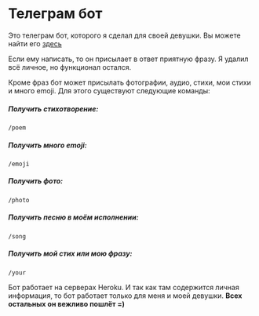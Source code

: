 # Телеграм бот

Это телеграм бот, которого я сделал для своей девушки. Вы можете найти его [здесь](https://t.me/SendingLoveToAlinBot) 

Если ему написать, то он присылает в ответ приятную фразу. Я удалил всё личное, но функционал остался.

Кроме фраз бот может присылать фотографии, аудио, стихи, мои стихи и много emoji. Для этого существуют следующие команды:

##### Получить стихотворение:

```
/poem
```

##### Получить много emoji:

```
/emoji
```

##### Получить фото:

```
/photo
```

##### Получить песню в моём исполнении:

```
/song
```

##### Получить мой стих или мою фразу:

```
/your
```
Бот работает на серверах Heroku. И так как там содержится личная информация, то бот работает только для меня и моей девушки. **Всех остальных он вежливо пошлёт =)**
